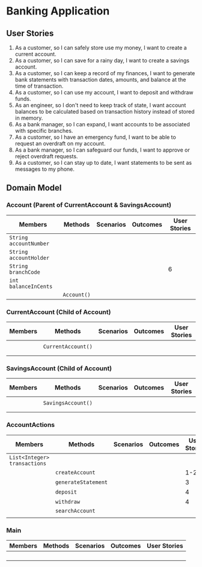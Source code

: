 # Banking Application
## User Stories
1. As a customer, so I can safely store use my money, I want to create a current account.
2. As a customer, so I can save for a rainy day, I want to create a savings account.
3. As a customer, so I can keep a record of my finances, I want to generate bank statements with transaction dates, amounts, and balance at the time of transaction.
4. As a customer, so I can use my account, I want to deposit and withdraw funds.
5. As an engineer, so I don't need to keep track of state, I want account balances to be calculated based on transaction history instead of stored in memory.
6. As a bank manager, so I can expand, I want accounts to be associated with specific branches.
7. As a customer, so I have an emergency fund, I want to be able to request an overdraft on my account.
8. As a bank manager, so I can safeguard our funds, I want to approve or reject overdraft requests.
9. As a customer, so I can stay up to date, I want statements to be sent as messages to my phone.

## Domain Model
### Account (Parent of CurrentAccount & SavingsAccount)
| Members                | Methods     | Scenarios | Outcomes | User Stories |
|------------------------|-------------|-----------|----------|--------------|
| `String accountNumber` |             |           |          |              |
| `String accountHolder` |             |           |          |              |
| `String branchCode`    |             |           |          | 6            |
| `int balanceInCents`   |             |           |          |              |
|                        | `Account()` |           |          |              |


### CurrentAccount (Child of Account)
| Members | Methods            | Scenarios | Outcomes | User Stories |
|---------|--------------------|-----------|----------|--------------|
|         |                    |           |          |              |
|         | `CurrentAccount()` |           |          |              |
|         |                    |           |          |              |
|         |                    |           |          |              |

### SavingsAccount (Child of Account)
| Members | Methods            | Scenarios | Outcomes | User Stories |
|---------|--------------------|-----------|----------|--------------|
|         |                    |           |          |              |
|         | `SavingsAccount()` |           |          |              |
|         |                    |           |          |              |
|         |                    |           |          |              |

### AccountActions
| Members                        | Methods              | Scenarios | Outcomes | User Stories |
|--------------------------------|----------------------|-----------|----------|--------------|
| `List<Integer> transactions`   |                      |           |          |              |
|                                | `createAccount`      |           |          | 1-2          |
|                                | `generateStatement`  |           |          | 3            |
|                                | `deposit`            |           |          | 4            |
|                                | `withdraw`           |           |          | 4            |
|                                | `searchAccount`      |           |          |              |
|                                |                      |           |          |              |

### Main
| Members | Methods | Scenarios | Outcomes | User Stories |
|---------|---------|-----------|----------|--------------|
|         |         |           |          |              |
|         |         |           |          |              |
|         |         |           |          |              |
|         |         |           |          |              |